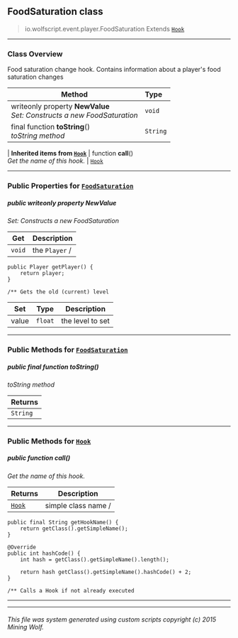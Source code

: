 ## FoodSaturation __class__

>io.wolfscript.event.player.FoodSaturation
>Extends [`Hook`](..\..\hook\Hook.md)

---

### Class Overview

Food saturation change hook. Contains information about a player's food saturation changes

Method | Type   
--- | :--- 
 writeonly property __NewValue__ <br> _Set: Constructs a new FoodSaturation_ | `void`
final function __toString__() <br> _toString method_ | `String`
 |
__Inherited items from [`Hook`](..\..\hook\Hook.md)__ |
 function __call__() <br> _Get the name of this hook._ | [`Hook`](..\..\hook\Hook.md)





---


### Public Properties for [`FoodSaturation`](FoodSaturation.md)

##### <a id='newvalue'></a>public  writeonly property __NewValue__

_Set: Constructs a new FoodSaturation_

Get | Description
--- | --- 
`void` | the `Player` /
    public Player getPlayer() {
        return player;
    }

    /** Gets the old (current) level

Set | Type | Description  
--- | --- | --- 
value | `float` | the level to set


---

### Public Methods for [`FoodSaturation`](FoodSaturation.md)

##### <a id='tostring'></a>public final function __toString__()

_toString method_

Returns | 
--- | 
`String` |


---

### Public Methods for [`Hook`](..\..\hook\Hook.md)

##### <a id='call'></a>public  function __call__()

_Get the name of this hook._

Returns | Description
--- | --- 
[`Hook`](..\..\hook\Hook.md) | simple class name /
    public final String getHookName() {
        return getClass().getSimpleName();
    }

    @Override
    public int hashCode() {
        int hash = getClass().getSimpleName().length();

        return hash getClass().getSimpleName().hashCode() + 2;
    }

    /** Calls a Hook if not already executed


---


---


###### This file was system generated using custom scripts copyright (c) 2015 Mining Wolf.
	

